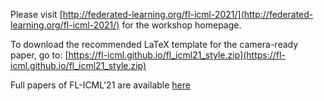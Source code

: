 Please visit [http://federated-learning.org/fl-icml-2021/](http://federated-learning.org/fl-icml-2021/) for the workshop homepage.

To download the recommended LaTeX template for the camera-ready paper, go to: [https://fl-icml.github.io/fl_icml21_style.zip](https://fl-icml.github.io/fl_icml21_style.zip)

Full papers of FL-ICML'21 are available [here](2021/papers/)
